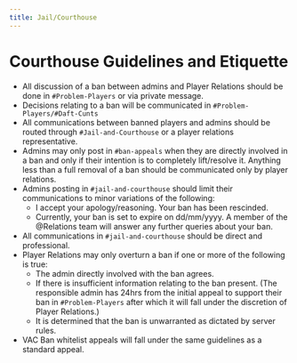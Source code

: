 ```yaml
---
title: Jail/Courthouse
---
```


# Courthouse Guidelines and Etiquette

* All discussion of a ban between admins and Player Relations should be done in `#Problem-Players` or via private message.
* Decisions relating to a ban will be communicated in `#Problem-Players/#Daft-Cunts`
* All communications between banned players and admins should be routed through `#Jail-and-Courthouse` or a player relations representative.
* Admins may only post in `#ban-appeals` when they are directly involved in a ban and only if their intention is to completely lift/resolve it. Anything less than a full removal of a ban should be communicated only by player relations.
* Admins posting in `#jail-and-courthouse` should limit their communications to minor variations of the following: 
    * I accept your apology/reasoning. Your ban has been rescinded.
    * Currently, your ban is set to expire on dd/mm/yyyy. A member of the @Relations team will answer any further queries about your ban.
* All communications in `#jail-and-courthouse` should be direct and professional.
* Player Relations may only overturn a ban if one or more of the following is true:
    * The admin directly involved with the ban agrees.
    * If there is insufficient information relating to the ban present. (The responsible admin has 24hrs from the initial appeal to support their ban in `#Problem-Players` after which it will fall under the discretion of Player Relations.)
    * It is determined that the ban is unwarranted as dictated by server rules.
* VAC Ban whitelist appeals will fall under the same guidelines as a standard appeal.
